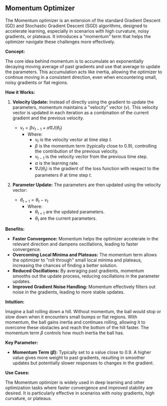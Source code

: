 ## Momentum Optimizer

The Momentum optimizer is an extension of the standard Gradient Descent (GD) and Stochastic Gradient Descent (SGD) algorithms, designed to accelerate learning, especially in scenarios with high curvature, noisy gradients, or plateaus. It introduces a "momentum" term that helps the optimizer navigate these challenges more effectively.

**Concept:**

The core idea behind momentum is to accumulate an exponentially decaying moving average of past gradients and use that average to update the parameters. This accumulation acts like inertia, allowing the optimizer to continue moving in a consistent direction, even when encountering small, noisy gradients or flat regions.

**How it Works:**

1.  **Velocity Update:** Instead of directly using the gradient to update the parameters, momentum maintains a "velocity" vector (v). This velocity vector is updated in each iteration as a combination of the current gradient and the previous velocity.
    * $v_t = \beta v_{t-1} + \alpha \nabla J(\theta_t)$
        * Where:
            * $v_t$ is the velocity vector at time step *t*.
            * $\beta$ is the momentum term (typically close to 0.9), controlling the contribution of the previous velocity.
            * $v_{t-1}$ is the velocity vector from the previous time step.
            * $\alpha$ is the learning rate.
            * $\nabla J(\theta_t)$ is the gradient of the loss function with respect to the parameters $\theta$ at time step *t*.

2.  **Parameter Update:** The parameters are then updated using the velocity vector:
    * $\theta_{t+1} = \theta_t - v_t$
        * Where:
            * $\theta_{t+1}$ are the updated parameters.
            * $\theta_t$ are the current parameters.

**Benefits:**

* **Faster Convergence:** Momentum helps the optimizer accelerate in the relevant direction and dampens oscillations, leading to faster convergence.
* **Overcoming Local Minima and Plateaus:** The momentum term allows the optimizer to "roll through" small local minima and plateaus, increasing the chances of finding a better solution.
* **Reduced Oscillations:** By averaging past gradients, momentum smooths out the update process, reducing oscillations in the parameter updates.
* **Improved Gradient Noise Handling:** Momentum effectively filters out noise in the gradients, leading to more stable updates.

**Intuition:**

Imagine a ball rolling down a hill. Without momentum, the ball would stop or slow down when it encounters small bumps or flat regions. With momentum, the ball gains inertia and continues rolling, allowing it to overcome these obstacles and reach the bottom of the hill faster. The momentum term $\beta$ controls how much inertia the ball has.

**Key Parameter:**

* **Momentum Term ($\beta$):** Typically set to a value close to 0.9. A higher value gives more weight to past gradients, resulting in smoother updates but potentially slower responses to changes in the gradient.

**Use Cases:**

The Momentum optimizer is widely used in deep learning and other optimization tasks where faster convergence and improved stability are desired. It is particularly effective in scenarios with noisy gradients, high curvature, or plateaus.
